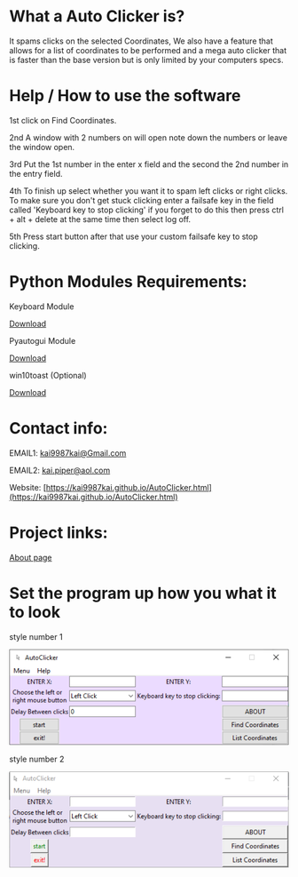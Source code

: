 # What a Auto Clicker is?
It spams clicks on the selected Coordinates, We also have a feature that allows for a list of coordinates to be performed and a mega auto clicker that is faster than the base version but is only limited by your computers specs.
# Help / How to use the software


1st click on Find Coordinates.


2nd A window with 2 numbers on will open note down the numbers or leave the window open.


3rd Put the 1st number in the enter x field and the second the 2nd number in the entry field.


4th To finish up select whether you want it to spam left clicks or right clicks. To make sure you
don't get stuck clicking enter a failsafe key in the field called 'Keyboard key to stop clicking' if you forget to do this then press ctrl + alt + delete at the same time then select log off.


5th Press start button after that use your custom failsafe key to stop clicking.


# Python Modules Requirements:

Keyboard Module

[Download](https://pypi.org/project/keyboard/#files)

Pyautogui Module

[Download](https://pypi.org/project/PyAutoGUI/)

win10toast (Optional)

[Download](https://pypi.org/project/win10toast/)


# Contact info:

EMAIL1: kai9987kai@Gmail.com

EMAIL2: kai.piper@aol.com

Website: [https://kai9987kai.github.io/AutoClicker.html](https://kai9987kai.github.io/AutoClicker.html)


# Project links:
 
  [About page](https://kai9987kai.github.io/AutoClicker.html)
  

# Set the program up how you what it to look

style number 1 

![](https://raw.githubusercontent.com/kai9987kai/kai9987kai.github.io/master/help.PNG)

style number 2

![](https://raw.githubusercontent.com/kai9987kai/kai9987kai.github.io/master/yeet.PNG)
